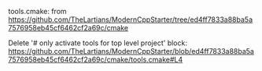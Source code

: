 tools.cmake: from https://github.com/TheLartians/ModernCppStarter/tree/ed4ff7833a88ba5a7576958eb45cf6462cf2a69c/cmake

Delete '# only activate tools for top level project' block:
https://github.com/TheLartians/ModernCppStarter/blob/ed4ff7833a88ba5a7576958eb45cf6462cf2a69c/cmake/tools.cmake#L4
